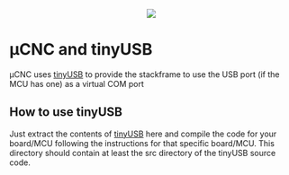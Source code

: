 <p align="center">
<img src="https://github.com/Paciente8159/uCNC/blob/master/docs/logo.png?raw=true">
</p>


# µCNC and tinyUSB
µCNC uses [tinyUSB](https://github.com/hathach/tinyusb) to provide the stackframe to use the USB port (if the MCU has one) as a virtual COM port

## How to use tinyUSB
Just extract the contents of [tinyUSB](https://github.com/hathach/tinyusb) here and compile the code for your board/MCU following the instructions for that specific board/MCU. This directory should contain at least the src directory of the tinyUSB source code.

